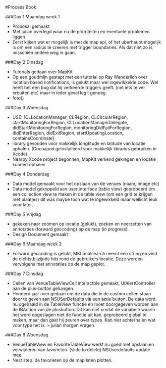 #Process Book

###Day 1 Maandag week 1
- Proposal gemaakt
- Met julian overlegd waar nu de prioriteiten en eventuele problemen liggen
- Eerst kijken wat er mogelijk is met de map api, of het uberhaupt mogelijk is om een radius te creeren met trigger boundaries. Als dat niet zo is, misschien andere weg in gaan.

###Day 2 Dinsdag

- Tutorials gedaan over MapKit.
- Op een goudmijn gestapt met een tutorial op Ray Wenderlich over location based notifications, is gelukt maar wel ingewikkelde code. Wel heeft het een bug dat hij verkeerde triggers geeft. (net iets te ver erbuiten etc) maar in ieder geval legit genoeg.
- foto()

###Day 3 Woensdag

- USE: [CLLocationManager, CLRegion, CLCircularRegion, startMonitoringForRegion, CLLocationManagerDelegate, didStartMonitoringForRegion, monitoringDidFailForRegion, didEnterRegion, didExitRegion, startUpdatingLocation, containsCoordinate]
- library gevonden voor makkelijk longtitude en latitude van locatie ophalen. (Cocoapod geinstalleerd voor makkelijk libraries gebruiken in Xcode)
- Nearby Xcode project begonnen, MapKit verkend gekregen en locatie kunnen ophalen

###Day 4 Donderdag 

- Data model gemaakt voor het opslaan van de venues (naam, image etc)
- Data model gekoppeld aan user interface (table view) geprobeerd om een collection view te maken in de table view (om een grid te krijgen met plaatjes) dit was maybe toch wat te ingewikkeld maar wellicht leuk voor later.

###Day 5 Vrijdag
- gekeken naar zoomen op locatie (gelukt), zoeken en neerzetten van annotaties (forward geocoding) op de map (in progress). 
- Design Document gemaakt

###Day 6 Maandag week 2
- Forward geocoding is gelukt, MKLocalsearch neemt een string en vind de dichtstbijzijnde hits rond de gebruikers locatie. Deze worden vervolgens met annotaties op de map geplot.

###Day 7 Dinsdag 

- Cellen van VenueTableViewCell interactble gemaakt, UIAlertController aan de plus-button gehangen. 
- Honderd jaar over gedaan om de data die in de custom cellen staan door te geven aan NSUSerDefaults via een actie button. De data word nu ogehaald in de TableView functie en moet doorgegeven worden aan de IBAction van de plusbutton. Dit kan niet omdat de variabele waarin het word opgeslagen niet de functie uit kan. geprobeerd global te maken, maar dan gaat hij zeuren over types. Kan niet achterhalen wat voor type het is. > julian morgen vragen.

###Day 8 Woensdag
- VenueTableView en FavoriteTableView werkt nu goed met opslaan en verwijderen van favorieten. (slide to delete) NSUserdefaults update mee.
- Nest step: de favorieten op de map laten plotten. 





